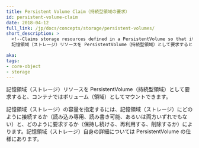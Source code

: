 ```yaml
---
title: Persistent Volume Claim（持続型領域の要求）
id: persistent-volume-claim
date: 2018-04-12
full_link: /jp/docs/concepts/storage/persistent-volumes/
short_description: >
  <!--Claims storage resources defined in a PersistentVolume so that it can be mounted as a volume in a container.-->
  記憶領域（ストレージ）リソースを PersistentVolume（持続型領域）として要求すると、コンテナではボリューム（領域）としてマウントできます。

aka: 
tags:
- core-object
- storage
---
```

 <!--Claims storage resources defined in a PersistentVolume so that it can be mounted as a volume in a container.-->
 記憶領域（ストレージ）リソースを PersistentVolume（持続型領域）として要求すると、コンテナではボリューム（領域）としてマウントできます。

<!--more--> 

<!--
Specifies the amount of storage, how the storage will be accessed (read-only, read-write and/or exclusive) and how it is reclaimed (retained, recycled or deleted). Details of the storage itself are in the PersistentVolume specification.
-->
記憶領域（ストレージ）の容量を指定するには、記憶領域（ストレージ）にどのように接続するか（読み込み専用、読み書き可能、あるいは両方いずれでもない）と、どのように要求するか（保持し続ける、再利用する、削除するか）によります。記憶領域（ストレージ）自身の詳細については PersistentVolume の仕様にあります。
